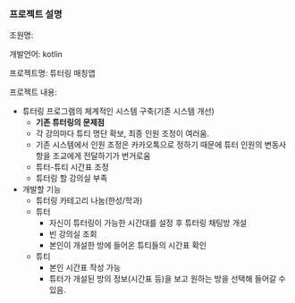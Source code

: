 ### 프로젝트 설명



조원명: 

개발언어: kotlin

프로젝트명: 튜터링 매칭앱

프로젝트 내용: 

* 튜터링 프로그램의 체계적인 시스템 구축(기존 시스템 개선)
  * **기존 튜터링의 문제점**
  * 각 강의마다 튜티 명단 확보, 최종 인원 조정이 여러움. 
  * 기존 시스템에서 인원 조정은 카카오톡으로 정하기 때문에 튜터 인원의 변동사항을 조교에게 전달하기가 번거로움
  * 튜터-튜티 시간표 조정
  * 튜터링 할 강의실 부족
* 개발할 기능
  * 튜터링 카테고리 나눔(한성/학과)
  * 튜터
    * 자신이 튜터링이 가능한 시간대를 설정 후 튜터링 채팅방 개설 
    * 빈 강의실 조회
    * 본인이 개설한 방에 들어온 튜티들의 시간표 확인
  * 튜티
    * 본인 시간표 작성 가능
    * 튜터가 개설된 방의 정보(시간표 등)을 보고 원하는 방을 선택해 들어갈 수 있음.